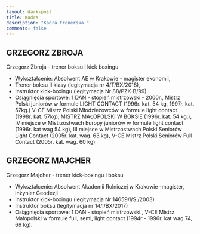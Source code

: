 ```yaml
---
layout: dark-post
title: Kadra
description: "Kadra trenerska."
comments: false
---
```

## GRZEGORZ ZBROJA
Grzegorz Zbroja - trener boksu i kick boxingu 
* Wykształcenie: Absolwent AE w Krakowie - magister ekonomii,
* Trener boksu II klasy (legitymacja nr 4/T/BX/2018),
* Instruktor kick-boxingu (legitymacja Nr 88/PZK-B/99). 
* Osiągnięcia sportowe: 1 DAN - stopień mistrzowski - 2000r., Mistrz Polski juniorów w formule LIGHT CONTACT (1996r. kat. 54 kg, 1997r. kat. 57kg.) V-CE Mistrz Polski Młodzieżowców w formule light contact (1998r. kat. 57kg), MISTRZ MAŁOPOLSKI W BOKSIE (1996r. kat. 54 kg.), IV miejsce w Mistrzostwach Europy juniorów w formule light contact (1996r. kat wag 54 kg), III miejsce w Mistrzostwach Polski Seniorów Light Contact (2005r. kat. wag. 63 kg), V-CE Mistrz Polski Seniorów Full Contact (2005r. kat. wag. 60 kg)

## GRZEGORZ MAJCHER
Grzegorz Majcher - trener kick-boxingu i boksu
* Wykształcenie: Absolwent Akademii Rolniczej w Krakowie  -magister, inżynier Geodezji 
* Instruktor kick-boxingu (legitymacja Nr 14659/I/S /2003)
* Instruktor boksu (legitymacja nr 14/I/BX/2017)
* Osiągnięcia sportowe: 1 DAN - stopień mistrzowski., V-CE Mistrz Małopolski w formule full, semi, light contact (1994r - 1996r. kat wag 74, 69 kg).
